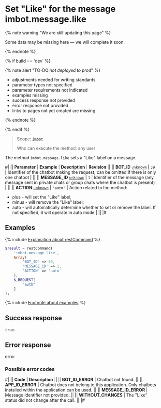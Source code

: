 # Set "Like" for the message imbot.message.like

{% note warning "We are still updating this page" %}

Some data may be missing here — we will complete it soon.

{% endnote %}

{% if build == 'dev' %}

{% note alert "TO-DO _not deployed to prod_" %}

- adjustments needed for writing standards
- parameter types not specified
- parameter requirements not indicated
- examples missing
- success response not provided
- error response not provided
- links to pages not yet created are missing

{% endnote %}

{% endif %}

> Scope: [`imbot`](../../scopes/permissions.md)
>
> Who can execute the method: any user

The method `imbot.message.like` sets a "Like" label on a message.

#|
|| **Parameter** | **Example** | **Description** | **Revision** ||
|| **BOT_ID**
[`unknown`](../../data-types.md) | `39` | Identifier of the chatbot making the request; can be omitted if there is only one chatbot | ||
|| **MESSAGE_ID**
[`unknown`](../../data-types.md) | `1` | Identifier of the message (any message sent in private chats or group chats where the chatbot is present) | ||
|| **ACTION**
[`unknown`](../../data-types.md) | `'auto'` | Action related to the method:
- plus - will set the "Like" label;
- minus - will remove the "Like" label;
- auto - will automatically determine whether to set or remove the label.
If not specified, it will operate in auto mode | ||
|#

## Examples

{% include [Explanation about restCommand](../_includes/rest-command.md) %}

```php
$result = restCommand(
    'imbot.message.like',
    Array(
        'BOT_ID' => 39,
        'MESSAGE_ID' => 1,
        'ACTION' => 'auto'
    ),
    $_REQUEST[
        "auth"
    ]
);
```

{% include [Footnote about examples](../../../_includes/examples.md) %}

## Success response

`true`.

## Error response

error

### Possible error codes

#|
|| **Code** | **Description** ||
|| **BOT_ID_ERROR** | Chatbot not found. ||
|| **APP_ID_ERROR** | Chatbot does not belong to this application. Only chatbots installed within the application can be used. ||
|| **MESSAGE_ID_ERROR** | Message identifier not provided. ||
|| **WITHOUT_CHANGES** | The "Like" status did not change after the call. ||
|#